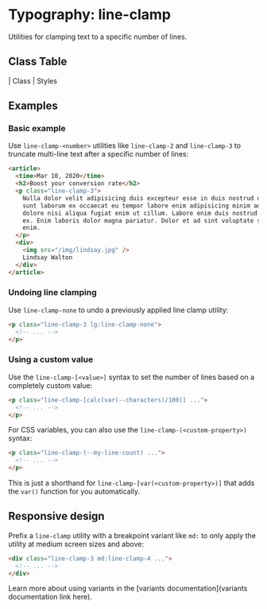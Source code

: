 # Typography: line-clamp

Utilities for clamping text to a specific number of lines.

## Class Table

| Class                     | Styles                                                                                               

## Examples

### Basic example

Use `line-clamp-<number>` utilities like `line-clamp-2` and `line-clamp-3` to truncate multi-line text after a specific number of lines:

```html
<article>
  <time>Mar 10, 2020</time>
  <h2>Boost your conversion rate</h2>
  <p class="line-clamp-3">
    Nulla dolor velit adipisicing duis excepteur esse in duis nostrud occaecat mollit incididunt deserunt sunt. Ut ut
    sunt laborum ex occaecat eu tempor labore enim adipisicing minim ad. Est in quis eu dolore occaecat excepteur fugiat
    dolore nisi aliqua fugiat enim ut cillum. Labore enim duis nostrud eu. Est ut eiusmod consequat irure quis deserunt
    ex. Enim laboris dolor magna pariatur. Dolor et ad sint voluptate sunt elit mollit officia ad enim sit consectetur
    enim.
  </p>
  <div>
    <img src="/img/lindsay.jpg" />
    Lindsay Walton
  </div>
</article>
```

### Undoing line clamping

Use `line-clamp-none` to undo a previously applied line clamp utility:

```html
<p class="line-clamp-3 lg:line-clamp-none">
  <!-- ... -->
</p>
```

### Using a custom value

Use the `line-clamp-[<value>]` syntax to set the number of lines based on a completely custom value:

```html
<p class="line-clamp-[calc(var(--characters)/100)] ...">
  <!-- ... -->
</p>
```

For CSS variables, you can also use the `line-clamp-(<custom-property>)` syntax:

```html
<p class="line-clamp-(--my-line-count) ...">
  <!-- ... -->
</p>
```

This is just a shorthand for `line-clamp-[var(<custom-property>)]` that adds the `var()` function for you automatically.

## Responsive design

Prefix a `line-clamp` utility with a breakpoint variant like `md:` to only apply the utility at medium screen sizes and above:

```html
<div class="line-clamp-3 md:line-clamp-4 ...">
  <!-- ... -->
</div>
```

Learn more about using variants in the [variants documentation](variants documentation link here). <!-- Replace with actual link if available -->